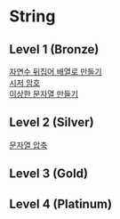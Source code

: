 # String

## Level 1 (Bronze)

[자연수 뒤집어 배열로 만들기](programmers/자연수_뒤집어_배열로_만들기) <br/>
[시저 암호](programmers/시저_암호) <br/>
[이상한 문자열 만들기](programmers/이상한_문자열_만들기) <br/>

## Level 2 (Silver)
[문자열 압축](programmers/문자열_압축) <br/>

## Level 3 (Gold)

## Level 4 (Platinum)